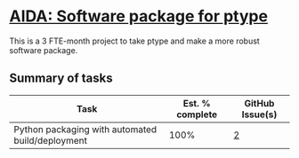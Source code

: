 # [AIDA: Software package for ptype](https://github.com/alan-turing-institute/Hut23/issues/438)

This is a 3 FTE-month project to take ptype and make a more robust software package.

## Summary of tasks

| Task | Est. % complete | GitHub Issue(s) |
| --- | --- | --- |
| Python packaging with automated build/deployment | 100% | [2](https://github.com/alan-turing-institute/ptype-dmkd/issues/2) |
